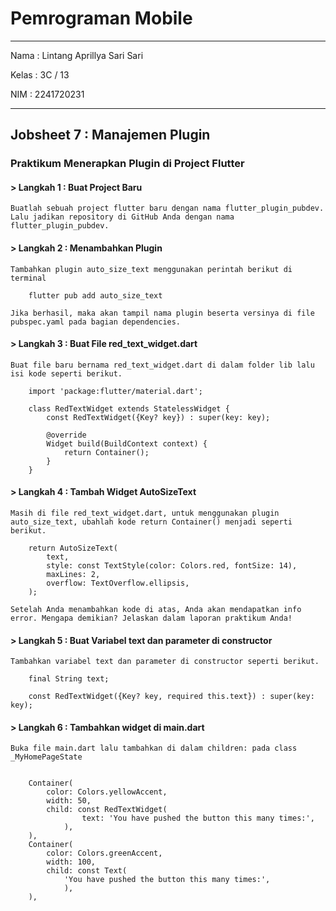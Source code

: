 # Pemrograman Mobile

---

Nama : Lintang Aprillya Sari Sari

Kelas : 3C / 13

NIM : 2241720231

---

## Jobsheet 7 : Manajemen Plugin

### Praktikum Menerapkan Plugin di Project Flutter

#### > Langkah 1 : Buat Project Baru

    Buatlah sebuah project flutter baru dengan nama flutter_plugin_pubdev. Lalu jadikan repository di GitHub Anda dengan nama flutter_plugin_pubdev.

#### > Langkah 2 : Menambahkan Plugin

    Tambahkan plugin auto_size_text menggunakan perintah berikut di terminal

        flutter pub add auto_size_text

    Jika berhasil, maka akan tampil nama plugin beserta versinya di file pubspec.yaml pada bagian dependencies.

#### > Langkah 3 : Buat File red_text_widget.dart

    Buat file baru bernama red_text_widget.dart di dalam folder lib lalu isi kode seperti berikut.

        import 'package:flutter/material.dart';

        class RedTextWidget extends StatelessWidget {
            const RedTextWidget({Key? key}) : super(key: key);

            @override
            Widget build(BuildContext context) {
                return Container();
            }
        }

#### > Langkah 4 : Tambah Widget AutoSizeText

    Masih di file red_text_widget.dart, untuk menggunakan plugin auto_size_text, ubahlah kode return Container() menjadi seperti berikut.

        return AutoSizeText(
            text,
            style: const TextStyle(color: Colors.red, fontSize: 14),
            maxLines: 2,
            overflow: TextOverflow.ellipsis,
        );

    Setelah Anda menambahkan kode di atas, Anda akan mendapatkan info error. Mengapa demikian? Jelaskan dalam laporan praktikum Anda!

#### > Langkah 5 : Buat Variabel text dan parameter di constructor

    Tambahkan variabel text dan parameter di constructor seperti berikut.

        final String text;

        const RedTextWidget({Key? key, required this.text}) : super(key: key);

#### > Langkah 6 : Tambahkan widget di main.dart

    Buka file main.dart lalu tambahkan di dalam children: pada class _MyHomePageState


        Container(
            color: Colors.yellowAccent,
            width: 50,
            child: const RedTextWidget(
                    text: 'You have pushed the button this many times:',
                ),
        ),
        Container(
            color: Colors.greenAccent,
            width: 100,
            child: const Text(
                'You have pushed the button this many times:',
                ),
        ),
